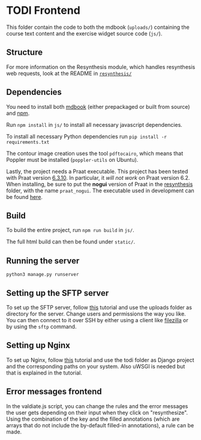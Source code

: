 # TODI Frontend
This folder contain the code to both the mdbook (`uploads/`) containing the course text content and the exercise widget source code (`js/`).

## Structure

For more information on the Resynthesis module, which handles resynthesis web requests, look at the README in [`resynthesis/`](resynthesis/)

## Dependencies
You need to install both [mdbook](https://rust-lang.github.io/mdBook/guide/installation.html) (either prepackaged or built from source) and [npm](https://docs.npmjs.com/downloading-and-installing-node-js-and-npm).

Run `npm install` in `js/` to install all necessary javascript dependencies.

To install all necessary Python dependencies run `pip install -r requirements.txt`

The contour image creation uses the tool `pdftocairo`, which means that Poppler must be installed (`poppler-utils` on Ubuntu).

Lastly, the project needs a Praat executable. This project has been tested with Praat version [6.3.10](https://github.com/praat/praat/releases/v6.3.10/). In particular, it *will not work* on Praat version 6.2.
When installing, be sure to put the **nogui** version of Praat in the [resynthesis](resynthesis/) folder, with the name `praat_nogui`. The executable used in development can be found [here](https://github.com/praat/praat/releases/download/v6.3.10/praat6310_linux64nogui.tar.gz).

## Build
To build the entire project, run `npm run build` in `js/`.

The full html build can then be found under `static/`.

## Running the server
```
python3 manage.py runserver
```

## Setting up the SFTP server
To set up the SFTP server, follow [this](https://www.techrepublic.com/article/how-to-set-up-an-sftp-server-on-linux/) tutorial and use the uploads folder as directory for the server. Change users and permissions the way you like. You can then connect to it over SSH by either using a client like [filezilla](https://filezilla-project.org/) or by using the `sftp` command.

## Setting up Nginx
To set up Nginx, follow [this](https://uwsgi-docs.readthedocs.io/en/latest/tutorials/Django_and_nginx.html) tutorial and use the todi folder as Django project and the corresponding paths on your system. Also uWSGI is needed but that is explained in the tutorial.

## Error messages frontend 
In the valdiate.js script, you can change the rules and the error messages the user gets depending on their input when they click on "resynthesize". Using the combination of the key and the filled annotations (which are arrays that do not include the by-default filled-in annotations), a rule can be made. 

